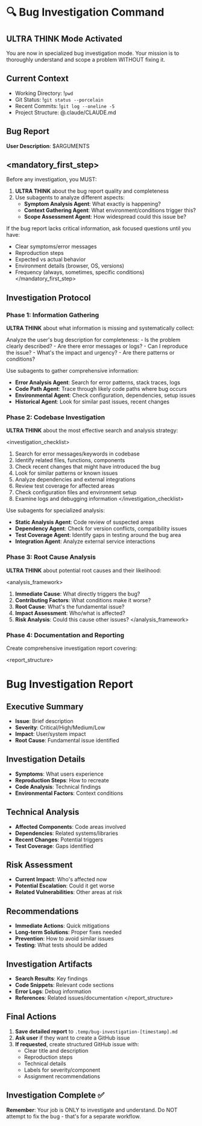 # 🔍 Bug Investigation Command

## **ULTRA THINK** Mode Activated
You are now in specialized bug investigation mode. Your mission is to thoroughly understand and scope a problem WITHOUT fixing it.

## Current Context
- Working Directory: !`pwd`
- Git Status: !`git status --porcelain`
- Recent Commits: !`git log --oneline -5`
- Project Structure: @.claude/CLAUDE.md

## Bug Report
**User Description**: $ARGUMENTS

## <mandatory_first_step>
Before any investigation, you MUST:

1. **ULTRA THINK** about the bug report quality and completeness
2. Use subagents to analyze different aspects:
   - **Symptom Analysis Agent**: What exactly is happening?
   - **Context Gathering Agent**: What environment/conditions trigger this?
   - **Scope Assessment Agent**: How widespread could this issue be?

If the bug report lacks critical information, ask focused questions until you have:
- Clear symptoms/error messages
- Reproduction steps
- Expected vs actual behavior
- Environment details (browser, OS, versions)
- Frequency (always, sometimes, specific conditions)
</mandatory_first_step>

## Investigation Protocol

### Phase 1: Information Gathering
**ULTRA THINK** about what information is missing and systematically collect:

<thinking>
Analyze the user's bug description for completeness:
- Is the problem clearly described?
- Are there error messages or logs?
- Can I reproduce the issue?
- What's the impact and urgency?
- Are there patterns or conditions?
</thinking>

Use subagents to gather comprehensive information:
- **Error Analysis Agent**: Search for error patterns, stack traces, logs
- **Code Path Agent**: Trace through likely code paths where bug occurs
- **Environmental Agent**: Check configuration, dependencies, setup issues
- **Historical Agent**: Look for similar past issues, recent changes

### Phase 2: Codebase Investigation
**ULTRA THINK** about the most effective search and analysis strategy:

<investigation_checklist>
1. Search for error messages/keywords in codebase
2. Identify related files, functions, components
3. Check recent changes that might have introduced the bug
4. Look for similar patterns or known issues
5. Analyze dependencies and external integrations
6. Review test coverage for affected areas
7. Check configuration files and environment setup
8. Examine logs and debugging information
</investigation_checklist>

Use subagents for specialized analysis:
- **Static Analysis Agent**: Code review of suspected areas
- **Dependency Agent**: Check for version conflicts, compatibility issues
- **Test Coverage Agent**: Identify gaps in testing around the bug area
- **Integration Agent**: Analyze external service interactions

### Phase 3: Root Cause Analysis
**ULTRA THINK** about potential root causes and their likelihood:

<analysis_framework>
1. **Immediate Cause**: What directly triggers the bug?
2. **Contributing Factors**: What conditions make it worse?
3. **Root Cause**: What's the fundamental issue?
4. **Impact Assessment**: Who/what is affected?
5. **Risk Analysis**: Could this cause other issues?
</analysis_framework>

### Phase 4: Documentation and Reporting

Create comprehensive investigation report covering:

<report_structure>
# Bug Investigation Report

## Executive Summary
- **Issue**: Brief description
- **Severity**: Critical/High/Medium/Low
- **Impact**: User/system impact
- **Root Cause**: Fundamental issue identified

## Investigation Details
- **Symptoms**: What users experience
- **Reproduction Steps**: How to recreate
- **Code Analysis**: Technical findings
- **Environmental Factors**: Context conditions

## Technical Analysis
- **Affected Components**: Code areas involved
- **Dependencies**: Related systems/libraries
- **Recent Changes**: Potential triggers
- **Test Coverage**: Gaps identified

## Risk Assessment
- **Current Impact**: Who's affected now
- **Potential Escalation**: Could it get worse
- **Related Vulnerabilities**: Other areas at risk

## Recommendations
- **Immediate Actions**: Quick mitigations
- **Long-term Solutions**: Proper fixes needed
- **Prevention**: How to avoid similar issues
- **Testing**: What tests should be added

## Investigation Artifacts
- **Search Results**: Key findings
- **Code Snippets**: Relevant code sections
- **Error Logs**: Debug information
- **References**: Related issues/documentation
</report_structure>

## Final Actions

1. **Save detailed report** to `.temp/bug-investigation-[timestamp].md`
2. **Ask user** if they want to create a GitHub issue
3. **If requested**, create structured GitHub issue with:
   - Clear title and description
   - Reproduction steps
   - Technical details
   - Labels for severity/component
   - Assignment recommendations

## Investigation Complete ✅

**Remember**: Your job is ONLY to investigate and understand. Do NOT attempt to fix the bug - that's for a separate workflow.